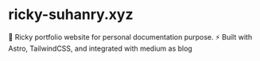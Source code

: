 # ricky-suhanry.xyz
🚀 Ricky portfolio website for personal documentation purpose. ⚡ Built with Astro, TailwindCSS, and integrated with medium as blog

